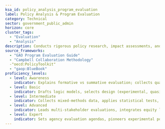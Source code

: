 ```yaml
---
ksa_id: policy_analysis_program_evaluation
label: Policy Analysis & Program Evaluation
category: Technical
sector: government_public_admin
horizon: core
cluster_tags:
  - "Evaluation"
  - "Analysis"
description: Conducts rigorous policy research, impact assessments, and program evaluations to inform decision-making and improve public outcomes.
source_frameworks:
  - "GAO Program Evaluation Guide"
  - "Campbell Collaboration Methodology"
  -"oecd:PolicyToolkit"
  - "gaop:BlueBook"
proficiency_levels:
  - level: Awareness
    indicator: Explains formative vs summative evaluation; collects qualitative and quantitative data and summarizes literature.
  - level: Basic
    indicator: Drafts logic models, selects design (experimental, quasi-experimental, qualitative), drafts scope, calculates basic cost-benefit ratios, and prepares policy briefs.
  - level: Intermediate
    indicator: Collects mixed-methods data, applies statistical tests, triangulates findings, drafts evidence matrix, and formulates recommendations.
  - level: Advanced
    indicator: Leads multi-stakeholder evaluations, integrates equity lenses, calculates effect size, assesses cost-benefit, communicates actionable recommendations, and defends findings to oversight bodies.
  - level: Expert
    indicator: Sets agency evaluation agendas, pioneers experimental policy labs, and publishes peer-reviewed studies.
---
```

